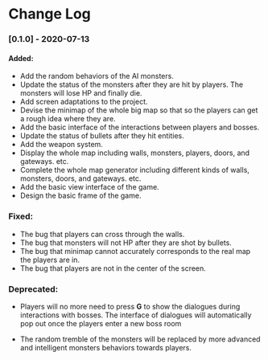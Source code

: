 # Change Log

### [0.1.0] - 2020-07-13



#### Added:

* Add the random behaviors of the AI monsters. 
* Update the status of the monsters after they are hit by players. The monsters will lose HP and finally die.
* Add screen adaptations to the project.
* Devise the minimap of the whole big map so that so the players can get a rough idea where they are.
* Add the basic interface of the interactions between players and bosses.
* Update the status of bullets after they hit entities.
* Add the weapon system.
* Display the whole map including walls, monsters, players, doors, and gateways. etc.
* Complete the whole map generator including different kinds of walls, monsters, doors, and gateways. etc.
* Add the basic view interface of the game.
* Design the basic frame of the game.

### Fixed:

* The bug that players can cross through the walls.
* The bug that monsters will not HP after they are shot by bullets.
* The bug that minimap cannot accurately corresponds to the real map the players are in.
* The bug that players are not in the center of the screen.



### Deprecated:

* Players will no more need to press **G** to show the dialogues during interactions with bosses. The interface of dialogues will automatically pop out once the players enter a new boss room

* The random tremble of the monsters will be replaced by more advanced and intelligent monsters behaviors towards players.

  

